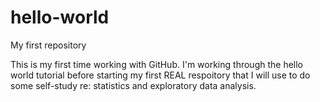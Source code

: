 # hello-world
My first repository

This is my first time working with GitHub. I'm working through the hello world tutorial before starting my first REAL respoitory that I will use to do some self-study re: statistics and exploratory data analysis.
